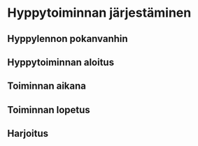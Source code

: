 # Hyppytoiminnan järjestäminen

## Hyppylennon pokanvanhin
## Hyppytoiminnan aloitus
## Toiminnan aikana
## Toiminnan lopetus
## Harjoitus
